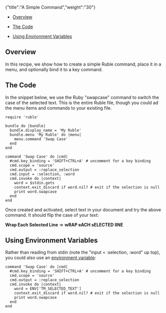 {"title":"A Simple Command","weight":"30"}

* [Overview](#overview)

* [The Code](#the-code)

* [Using Environment Variables](#using-environment-variables)

## Overview

In this recipe, we show how to create a simple Ruble command, place it in a menu, and optionally bind it to a key command.

## The Code

In the snippet below, we use the Ruby "swapcase" command to switch the case of the selected text. This is the entire Ruble file, though you could ad the menu items and commands to your existing file.

```
require 'ruble'

bundle do |bundle|
  bundle.display_name = 'My Ruble'
  bundle.menu 'My Ruble' do |menu|
    menu.command 'Swap Case'
  end
end

command 'Swap Case' do |cmd|
  #cmd.key_binding = 'SHIFT+CTRL+A' # uncomment for a key binding
  cmd.scope = 'source'
  cmd.output = :replace_selection
  cmd.input = :selection, :word
  cmd.invoke do |context|
    word = $stdin.gets
    context.exit_discard if word.nil? # exit if the selection is null
    print word.swapcase
  end
end
```

Once created and activated, select text in your document and try the above command. It should flip the case of your text:

**Wrap Each Selected Line** => **wRAP eACH sELECTED lINE**

## Using Environment Variables

Rather than reading from stdin (note the "input = :selection, :word" up top), you could also use an [environment variable](/docs/appc/Axway_Appcelerator_Studio/Axway_Appcelerator_Studio_Guide/Customizing_Studio/Rubles/Ruble_environment_variables/):

```
command 'Swap Case' do |cmd|
  #cmd.key_binding = 'SHIFT+CTRL+A' # uncomment for a key binding
  cmd.scope = 'source'
  cmd.output = :replace_selection
  cmd.invoke do |context|
    word = ENV['TM_SELECTED_TEXT']
    context.exit_discard if word.nil? # exit if the selection is null
    print word.swapcase
  end
end
```
